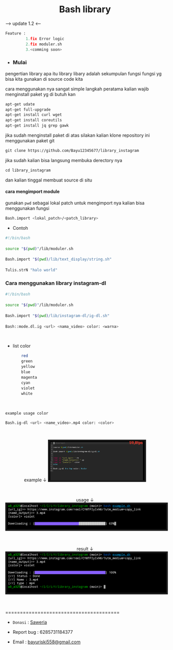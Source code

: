 <h1 align="center">
  Bash library
</h1></div>

-->
     update 1.2
<--

```python
Feature :
         1.fix Error logic
         2.fix moduler.sh
         3.<comming soon>
```


- ### Mulai

pengertian library apa itu library libary adalah sekumpulan fungsi fungsi
yg bisa kita gunakan di source code kita

cara menggunakan nya sangat simple
langkah peratama kalian wajib menginstall paket yg di butuh kan

```bash
apt-get udate
apt-get full-upgrade
apt-get install curl wget
apt-get install coreutils
apt-get install jq grep gawk
```

jika sudah menginstall paket di atas silakan kalian klone repository ini
menggunakan paket git
```perl
git clone https://github.com/Bayu12345677/library_instagram
```
jika sudah kalian bisa langsung membuka derectory nya
```php
cd library_instagram
```

dan kalian tinggal membuat source di situ

#### cara mengimport module

gunakan `pwd` sebagai lokal patch
untuk mengimport nya kalian bisa menggunakan fungsi
```bash
Bash.import <lokal_patch>/<patch_library>
```

- Contoh
```bash
#!/bin/bash

source "$(pwd)"/lib/moduler.sh

Bash.import "$(pwd)/lib/text_display/string.sh"

Tulis.strN "halo world"
```

### Cara menggunakan library instagram-dl
```bash
#!/bin/bash

source "$(pwd)"/lib/moduler.sh

Bash.import "$(pwd)/lib/instagram-dl/ig-dl.sh"

Bash::mode.dl.ig <url> <nama_video> color: <warna>
```
<br>

- list color
```bash
       red
       green
       yellow
       blue
       magenta
       cyan
       violet
       white
```
<br>

`example usage color`
```bash
Bash.ig-dl <url> <name_video>.mp4 color: <color>
```
<br>
<body>
<p align="center">example ↓
  <img src="https://github.com/Bayu12345677/library_instagram/blob/main/img/Screenshot_20220108-123133~2.png" heigth="15" width="300" alt="logo" border="5">
</p><br>
<p align="center">usage ↓
 <img src="https://github.com/Bayu12345677/library_instagram/blob/main/img/Screenshot_20220108-124727~2.png" width="700" alt="logo" border="5">
</p><br>
<p align="center">result ↓
  <img src="https://github.com/Bayu12345677/library_instagram/blob/main/img/Screenshot_20220108-125103~2.png" with="700" alt="logo" border="5">
</p><br>
</body>

=======================================<br>

- `Donasi` : [Saweria](https://saweria.co/Polygon)

- Report bug : 6285731184377
- Email : bayuriski558@gmail.com
